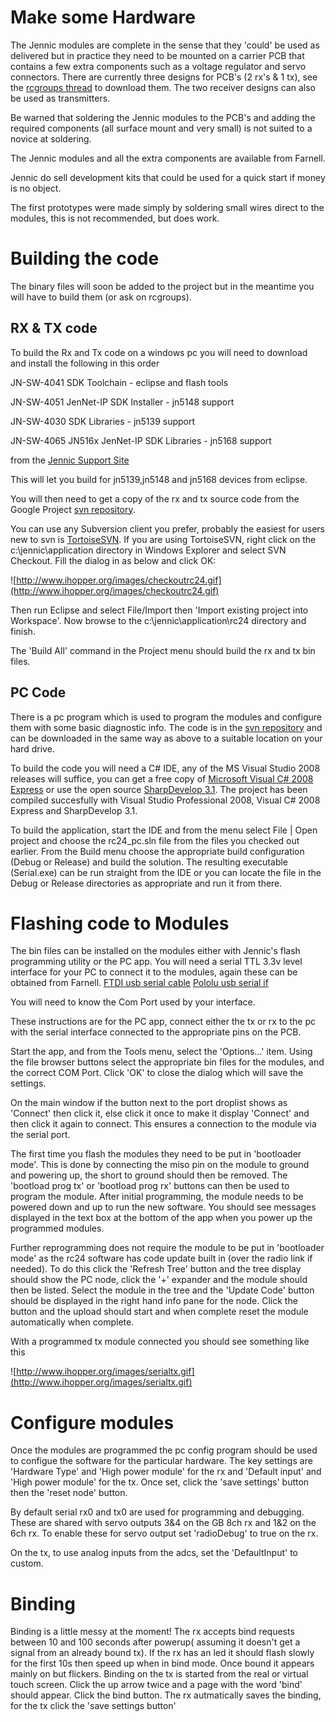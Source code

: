 

# Make some Hardware #

The Jennic modules are complete in the sense that they 'could' be used as delivered but in practice they need to be mounted on a carrier PCB that contains a few extra components such as a voltage regulator and servo connectors.  There are currently three designs for PCB's (2 rx's & 1 tx), see the [rcgroups thread](http://www.rcgroups.com/forums/showthread.php?t=801036) to download them.  The two receiver designs can also be used as transmitters.

Be warned that soldering the Jennic modules to the PCB's and adding the required components (all surface mount and very small) is not suited to a novice at soldering.

The Jennic modules and all the extra components are available from Farnell.

Jennic do sell development kits that could be used for a quick start if money is no object.

The first prototypes were made simply by soldering small wires direct to the modules, this is not recommended, but does work.

# Building the code #

The binary files will soon be added to the project but in the meantime you will have to build them (or ask on rcgroups).

## RX & TX code ##

To build the Rx and Tx code on a windows pc you will need to download and install the following in this order


JN-SW-4041 SDK Toolchain  -  eclipse and flash tools

JN-SW-4051 JenNet-IP SDK Installer   -  jn5148 support

JN-SW-4030 SDK Libraries  -  jn5139 support

JN-SW-4065 JN516x JenNet-IP SDK Libraries  -  jn5168 support

from the [Jennic Support Site](http://www.jennic.com/support/software/)

This will let you build for jn5139,jn5148 and jn5168 devices from eclipse.

You will then need to get a copy of the rx and tx source code from the Google Project [svn repository](http://rc24.googlecode.com/svn/trunk/rc24).

You can use any Subversion client you prefer, probably the easiest for users new to svn is [TortoiseSVN](http://www.tortoisesvn.org).
If you are using TortoiseSVN, right click on the c:\jennic\application directory in Windows Explorer and select SVN Checkout.  Fill the dialog in as below and click OK:

![http://www.ihopper.org/images/checkoutrc24.gif](http://www.ihopper.org/images/checkoutrc24.gif)

Then run Eclipse and select File/Import then 'Import existing project into Workspace'. Now browse to the c:\jennic\application\rc24 directory and finish.

The 'Build All' command in the Project menu should build the rx and tx bin files.

## PC Code ##

There is a pc program which is used to program the modules and configure them with some basic diagnostic info.
The code is in the [svn repository](http://rc24.googlecode.com/svn/trunk/rc24_pc) and can be downloaded in the same way as above to  a suitable location on your hard drive.

To build the code you will need a C# IDE, any of the MS Visual Studio 2008 releases will suffice, you can get a free copy of [Microsoft Visual C# 2008 Express](http://www.microsoft.com/express/vcsharp/) or use the open source [SharpDevelop 3.1](http://www.icsharpcode.net/OpenSource/SD/).  The project has been compiled succesfully with Visual Studio Professional 2008, Visual C# 2008 Express and SharpDevelop 3.1.

To build the application, start the IDE and from the menu select File | Open project and choose the rc24\_pc.sln file from the files you checked out earlier.  From the Build menu choose the appropriate build configuration (Debug or Release) and build the solution.  The resulting executable (Serial.exe) can be run straight from the IDE or you can locate the file in the Debug or Release directories as appropriate and run it from there.

# Flashing code to Modules #

The bin files can be installed on the modules either with Jennic's flash programming utility or the PC app.  You will need a serial TTL 3.3v level interface for your PC to connect it to the modules, again these can be obtained from Farnell.
[FTDI usb serial cable](http://uk.farnell.com/jsp/displayProduct.jsp?sku=1329311&CMP=KNC-GUK-FUK-GEN-SKU-OTH)
[Pololu usb serial if](http://www.pololu.com/catalog/product/391)

You will need to know the Com Port used by your interface.

These instructions are for the PC app, connect either the tx or rx to the pc with the serial interface connected to the appropriate pins on the PCB.

Start the app, and from the Tools menu, select the 'Options...' item.  Using the file browser buttons select the appropriate bin files for the modules, and the correct COM Port.  Click 'OK' to close the dialog which will save the settings.

On the main window if the button next to the port droplist shows as 'Connect' then click it, else click it once to make it display 'Connect' and then click it again to connect.  This ensures a connection to the module via the serial port.

The first time you flash the modules they need to be put in 'bootloader mode'. This is done by connecting the miso pin on the module to ground and powering up, the short to ground should then be removed. The 'bootload prog tx' or 'bootload prog rx' buttons can then be used to program the module.  After initial programming, the module needs to be powered down and up to run the new software. You should see messages displayed in the text box at the bottom of the app when you power up the programmed modules.

Further reprogramming does not require the module to be put in 'bootloader mode' as the rc24 software has code update built in (over the radio link if needed). To do this click the 'Refresh Tree' button and the tree display should show the PC node, click the '+' expander and the module should then be listed.  Select the module in the tree and the 'Update Code' button should be displayed in the right hand info pane for the node.  Click the button and the upload should start and when complete reset the module automatically when complete.

With a programmed tx module connected you should see something like this

![http://www.ihopper.org/images/serialtx.gif](http://www.ihopper.org/images/serialtx.gif)

# Configure modules #

Once the modules are programmed the pc config program should be used to configue the software for the particular hardware.  The key settings are 'Hardware Type' and 'High power module' for the rx and 'Default input'  and 'High power module' for the tx.  Once set, click the 'save settings' button then the 'reset node' button.

By default serial rx0 and tx0 are used for programming and debugging. These are shared with servo outputs 3&4 on the GB 8ch rx and 1&2 on the 6ch rx.  To enable these for servo output set 'radioDebug' to true on the rx.

On the tx, to use analog inputs from the adcs, set the 'DefaultInput' to custom.

# Binding #

Binding is a little messy at the moment!
The rx accepts bind requests between 10 and 100 seconds after powerup( assuming it doesn't get a signal from an already bound tx).  If the rx has an led it should flash slowly for the first 10s then speed up when in bind mode.  Once bound it appears mainly on but flickers.
Binding on the tx is started from the real or virtual touch screen.  Click the up arrow twice and a page with the word 'bind' should appear.  Click the bind button.
The rx autmatically saves the binding, for the tx click the 'save settings button'